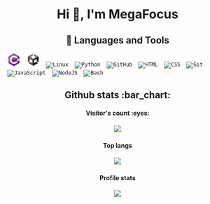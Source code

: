 <h1 align="center">Hi 👋, I'm MegaFocus</h1>

<h2 align="center">🧰 Languages and Tools</h2>

<code><img  alt="CSharp" width="30px" style="padding-right:10px;" src="https://github.com/devicons/devicon/blob/master/icons/csharp/csharp-original.svg"/></code>
<code><img  alt="Unity" width="30px" style="padding-right:10px;" src="https://github.com/devicons/devicon/blob/master/icons/unity/unity-original.svg"/></code>
<code><img  alt="Linux" width="30px" style="padding-right:10px;" src="https://cdn.jsdelivr.net/gh/devicons/devicon/icons/linux/linux-original.svg" /></code>
<code><img a alt="Python" width="30px" style="padding-right:10px;" src="https://cdn.jsdelivr.net/gh/devicons/devicon/icons/python/python-plain.svg" /></code>
<code><img  alt="GitHub" width="30px" style="padding-right:10px;" src="https://cdn.jsdelivr.net/gh/devicons/devicon/icons/github/github-original.svg" /></code>
<code><img  alt="HTML" width="30px" style="padding-right:10px;" src="https://cdn.jsdelivr.net/gh/devicons/devicon/icons/html5/html5-plain.svg" /></code>
<code><img  alt="CSS" width="30px" style="padding-right:10px;" src="https://cdn.jsdelivr.net/gh/devicons/devicon/icons/css3/css3-plain.svg" /></code>
<code><img  alt="Git" width="30px" style="padding-right:10px;" src="https://cdn.jsdelivr.net/gh/devicons/devicon/icons/git/git-original.svg" /></code>
<code><img  alt="JavaScript" width="30px" style="padding-right:10px;" src="https://cdn.jsdelivr.net/gh/devicons/devicon/icons/javascript/javascript-plain.svg" /></code>
<code><img  alt="NodeJS" width="30px" style="padding-right:10px;" src="https://cdn.jsdelivr.net/gh/devicons/devicon/icons/nodejs/nodejs-original.svg" /></code>
<code><img  alt="Bash" width="30px" style="padding-right:10px;" src="https://cdn.jsdelivr.net/gh/devicons/devicon/icons/bash/bash-original.svg" /></code>
<br />

<h2 align="center">Github stats :bar_chart:</h2>

<h4 align="center">Visitor's count :eyes:</h4>

<p align="center"><img src="https://profile-counter.glitch.me/{MegaFocusDev}/count.svg"/></p>

<h4 align="center">Top langs</h4>

<p align="center"><img src="https://github-readme-stats.vercel.app/api/top-langs/?username=MegaFocusDev&langs_count=10&theme=radical&layout=compact" /></p>

<h4 align="center">Profile stats</h4>

<p align="center"><img src="https://github-readme-stats.vercel.app/api?username=MegaFocusDev&show_icons=true&theme=radical" /></p>
